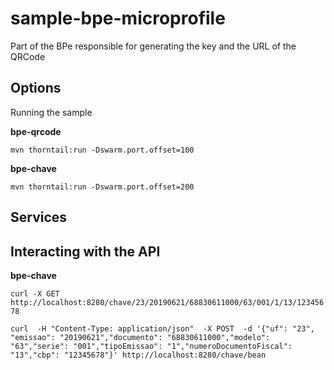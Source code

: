 # sample-bpe-microprofile
Part of the BPe responsible for generating the key and the URL of the QRCode

## Options

Running the sample

**bpe-qrcode**

`mvn thorntail:run -Dswarm.port.offset=100`

**bpe-chave**

`mvn thorntail:run -Dswarm.port.offset=200`


## Services


## Interacting with the API

**bpe-chave**

`
curl
  -X GET
  http://localhost:8280/chave/23/20190621/68830611000/63/001/1/13/12345678
`

`
curl 
  -H "Content-Type: application/json" 
  -X POST 
  -d '{"uf": "23", "emissao": "20190621","documento": "68830611000","modelo": "63","serie": "001","tipoEmissao": "1","numeroDocumentoFiscal": "13","cbp": "12345678"}'
  http://localhost:8280/chave/bean
`
